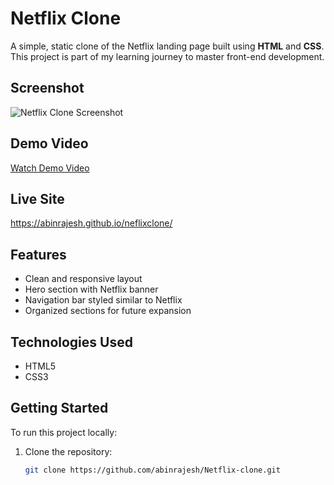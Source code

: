 # Netflix Clone

A simple, static clone of the Netflix landing page built using **HTML** and **CSS**. This project is part of my learning journey to master front-end development.
## Screenshot
![Netflix Clone Screenshot](Assets/Screenshot.png)

## Demo Video
[Watch Demo Video](Assets/Demo.mp4)

## Live Site
https://abinrajesh.github.io/neflixclone/

## Features

- Clean and responsive layout
- Hero section with Netflix banner
- Navigation bar styled similar to Netflix
- Organized sections for future expansion

## Technologies Used

- HTML5
- CSS3

## Getting Started

To run this project locally:

1. Clone the repository:
   ```bash
   git clone https://github.com/abinrajesh/Netflix-clone.git
